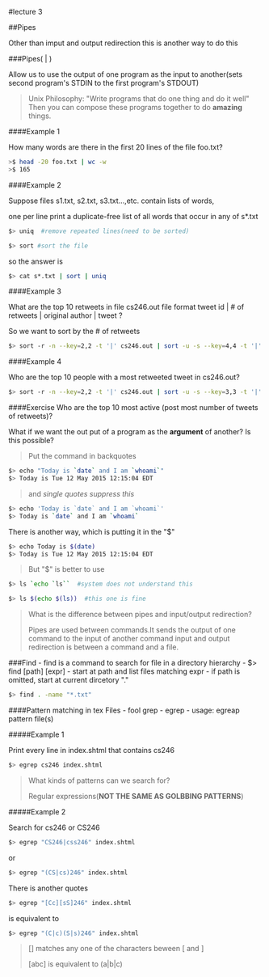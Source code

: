 #lecture 3

##Pipes

Other than imput and output redirection this is another way to do this 

###Pipes( | )

Allow us to use the output of one program as the input to another(sets second program's STDIN to the first program's STDOUT)

>Unix Philosophy:
>"Write programs that do one thing and do it well"
>Then you can compose these programs together to do <strong>amazing</strong> things.

####Example 1

How many words are there in the first 20 lines of the file foo.txt?

```bash
>$ head -20 foo.txt | wc -w
>$ 165
```

####Example 2

Suppose files s1.txt, s2.txt, s3.txt...,etc. contain lists of words,

one per line print a duplicate-free list of all words that occur in any of s*.txt

```bash
$> uniq  #remove repeated lines(need to be sorted)
```

```bash
$> sort #sort the file
```

so the answer is 
```bash
$> cat s*.txt | sort | uniq
```

####Example 3

What are the top 10 retweets in file cs246.out file format
tweet id | # of retweets | original author | tweet ?

So we want to sort by the # of retweets

```bash
$> sort -r -n --key=2,2 -t '|' cs246.out | sort -u -s --key=4,4 -t '|'| sort -r -n --key=2,2 -t '|' | head -10
```

####Example 4

Who are the top 10 people with a most retweeted tweet in cs246.out?

```bash
$> sort -r -n --key=2,2 -t '|' cs246.out | sort -u -s --key=3,3 -t '|'| sort -r -n --key=2,2 -t '|' | head -10
```

####Exercise
Who are the top 10 most active (post most number of tweets of retweets)?    
  
  
What if we want the out put of a program as the <strong>argument</strong> of another? Is this possible?

>Put the command in backquotes

```bash
$> echo "Today is `date` and I am `whoami`"
$> Today is Tue 12 May 2015 12:15:04 EDT
```

>and _single quotes suppress this_

```bash
$> echo 'Today is `date` and I am `whoami`'
$> Today is `date` and I am `whoami`
```

There is another way, which is putting it in the "$"

```bash
$> echo Today is $(date)
$> Today is Tue 12 May 2015 12:15:04 EDT
```
>But "$" is better to use

```bash
$> ls `echo `ls``  #system does not understand this
```

```bash
$> ls $(echo $(ls))  #this one is fine
```

>What is the difference between pipes and input/output redirection?
>
>Pipes are used between commands.It sends the output of one command to
>the input of another command input and output redirection is between
> a command and a file.


###Find 
	- find is a command to search for file in a directory hierarchy
	- $> find [path] [expr]
	- start at path and list files matching expr
	- if path is omitted, start at current dircetory "."
```bash
$> find . -name "*.txt"
```

####Pattern matching in tex Files 
	- fool grep
	- egrep 
	- usage: egreap pattern file(s)

#####Example 1

Print every line in index.shtml that contains cs246

```bash
$> egrep cs246 index.shtml
```

>What kinds of patterns can we search for?
>
>Regular expressions(**NOT THE SAME AS GOLBBING PATTERNS**)


#####Example 2  

Search for cs246 or CS246

```bash
$> egrep "CS246|css246" index.shtml
```
or 
```bash
$> egrep "(CS|cs)246" index.shtml
```

There is another quotes
```bash
$> egrep "[Cc][sS]246" index.shtml
``` 
is equivalent to
```bash
$> egrep "(C|c)(S|s)246" index.shtml
```

>[] matches any one of the characters beween [ and ]
>
>[abc] is equivalent to (a|b|c)


